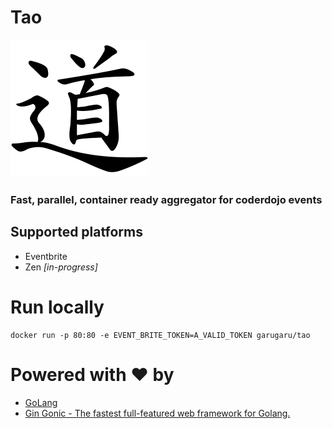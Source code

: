 # Tao 

![Logo](https://github.com/GaruGaru/Tao/blob/master/res/Tao.png)

### Fast, parallel, container ready aggregator for coderdojo events

## Supported platforms 

- Eventbrite 
- Zen *[in-progress]*

# Run locally

    docker run -p 80:80 -e EVENT_BRITE_TOKEN=A_VALID_TOKEN garugaru/tao

# Powered with ♥ by

- [GoLang](https://golang.org/)
- [Gin Gonic - The fastest full-featured web framework for Golang.](https://gin-gonic.github.io/gin/) 
